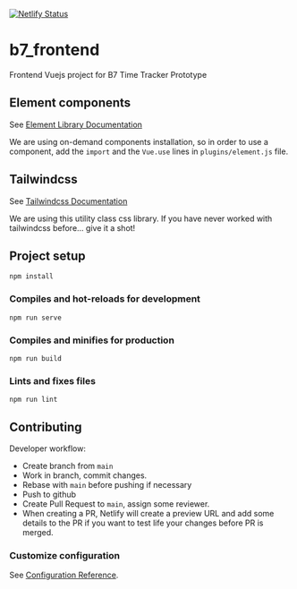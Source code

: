 [![Netlify Status](https://api.netlify.com/api/v1/badges/2bd72e04-e087-4f19-b3b4-2fd3fa1f58a6/deploy-status)](https://app.netlify.com/sites/b7-time-tracker/deploys)
# b7_frontend
Frontend Vuejs project for B7 Time Tracker Prototype

## Element components

See [Element Library Documentation](https://element.eleme.io/#/en-US/component/installation)

We are using on-demand components installation, so in order to use a component, add the `import` and the `Vue.use` lines in `plugins/element.js` file.

## Tailwindcss

See [Tailwindcss Documentation](https://tailwindcss.com/docs)

We are using this utility class css library. If you have never worked with tailwindcss before... give it a shot!

## Project setup
```
npm install
```

### Compiles and hot-reloads for development
```
npm run serve
```

### Compiles and minifies for production
```
npm run build
```

### Lints and fixes files
```
npm run lint
```

## Contributing
Developer workflow:
- Create branch from `main`
- Work in branch, commit changes.
- Rebase with `main` before pushing if necessary
- Push to github
- Create Pull Request to `main`, assign some reviewer.
- When creating a PR, Netlify will create a preview URL and add some details to the PR if you want to test life your changes before PR is merged.
### Customize configuration
See [Configuration Reference](https://cli.vuejs.org/config/).

